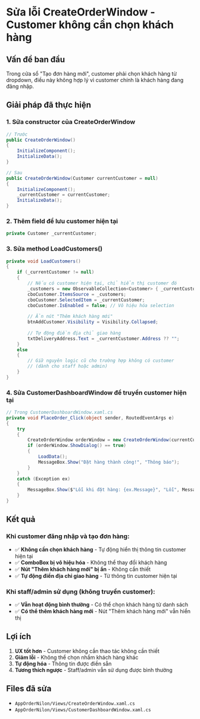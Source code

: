 # Sửa lỗi CreateOrderWindow - Customer không cần chọn khách hàng

## Vấn đề ban đầu
Trong cửa sổ "Tạo đơn hàng mới", customer phải chọn khách hàng từ dropdown, điều này không hợp lý vì customer chính là khách hàng đang đăng nhập.

## Giải pháp đã thực hiện

### 1. Sửa constructor của CreateOrderWindow
```csharp
// Trước
public CreateOrderWindow()
{
    InitializeComponent();
    InitializeData();
}

// Sau
public CreateOrderWindow(Customer currentCustomer = null)
{
    InitializeComponent();
    _currentCustomer = currentCustomer;
    InitializeData();
}
```

### 2. Thêm field để lưu customer hiện tại
```csharp
private Customer _currentCustomer;
```

### 3. Sửa method LoadCustomers()
```csharp
private void LoadCustomers()
{
    if (_currentCustomer != null)
    {
        // Nếu có customer hiện tại, chỉ hiển thị customer đó
        _customers = new ObservableCollection<Customer> { _currentCustomer };
        cboCustomer.ItemsSource = _customers;
        cboCustomer.SelectedItem = _currentCustomer;
        cboCustomer.IsEnabled = false; // Vô hiệu hóa selection
        
        // Ẩn nút "Thêm khách hàng mới"
        btnAddCustomer.Visibility = Visibility.Collapsed;
        
        // Tự động điền địa chỉ giao hàng
        txtDeliveryAddress.Text = _currentCustomer.Address ?? "";
    }
    else
    {
        // Giữ nguyên logic cũ cho trường hợp không có customer
        // (dành cho staff hoặc admin)
    }
}
```

### 4. Sửa CustomerDashboardWindow để truyền customer hiện tại
```csharp
// Trong CustomerDashboardWindow.xaml.cs
private void PlaceOrder_Click(object sender, RoutedEventArgs e)
{
    try
    {
        CreateOrderWindow orderWindow = new CreateOrderWindow(currentCustomer);
        if (orderWindow.ShowDialog() == true)
        {
            LoadData();
            MessageBox.Show("Đặt hàng thành công!", "Thông báo");
        }
    }
    catch (Exception ex)
    {
        MessageBox.Show($"Lỗi khi đặt hàng: {ex.Message}", "Lỗi", MessageBoxButton.OK, MessageBoxImage.Error);
    }
}
```

## Kết quả

### Khi customer đăng nhập và tạo đơn hàng:
- ✅ **Không cần chọn khách hàng** - Tự động hiển thị thông tin customer hiện tại
- ✅ **ComboBox bị vô hiệu hóa** - Không thể thay đổi khách hàng
- ✅ **Nút "Thêm khách hàng mới" bị ẩn** - Không cần thiết
- ✅ **Tự động điền địa chỉ giao hàng** - Từ thông tin customer hiện tại

### Khi staff/admin sử dụng (không truyền customer):
- ✅ **Vẫn hoạt động bình thường** - Có thể chọn khách hàng từ danh sách
- ✅ **Có thể thêm khách hàng mới** - Nút "Thêm khách hàng mới" vẫn hiển thị

## Lợi ích
1. **UX tốt hơn** - Customer không cần thao tác không cần thiết
2. **Giảm lỗi** - Không thể chọn nhầm khách hàng khác
3. **Tự động hóa** - Thông tin được điền sẵn
4. **Tương thích ngược** - Staff/admin vẫn sử dụng được bình thường

## Files đã sửa
- `AppOrderNilon/Views/CreateOrderWindow.xaml.cs`
- `AppOrderNilon/Views/CustomerDashboardWindow.xaml.cs` 